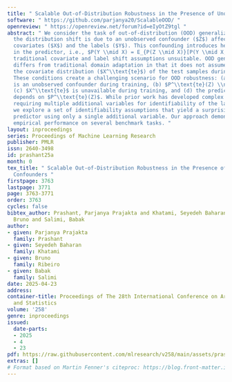 ```yaml
---
title: " Scalable Out-of-Distribution Robustness in the Presence of Unobserved Confounders "
software: " https://github.com/parjanya20/ScalableOOD/ "
openreview: " https://openreview.net/forum?id=eIyOtZ9tgl "
abstract: " We consider the task of out-of-distribution (OOD) generalization, where
  the distribution shift is due to an unobserved confounder ($Z$) affecting both the
  covariates ($X$) and the labels ($Y$). This confounding introduces heterogeneity
  in the predictor, i.e., $P(Y \\mid X) = E_{P(Z \\mid X)}[P(Y \\mid X,Z)]$, making
  traditional covariate and label shift assumptions unsuitable. OOD generalization
  differs from traditional domain adaptation in that it does not assume access to
  the covariate distribution ($X^\\text{te}$) of the test samples during training.
  These conditions create a challenging scenario for OOD robustness: (a) $Z^\\text{tr}$
  is an unobserved confounder during training, (b) $P^\\text{te}(Z) \\neq P^\\text{tr}(Z)$,
  (c) $X^\\text{te}$ is unavailable during training, and (d) the predictive distribution
  depends on $P^\\text{te}(Z)$. While prior work has developed complex predictors
  requiring multiple additional variables for identifiability of the latent distribution,
  we explore a set of identifiability assumptions that yield a surprisingly simple
  predictor using only a single additional variable. Our approach demonstrates superior
  empirical performance on several benchmark tasks. "
layout: inproceedings
series: Proceedings of Machine Learning Research
publisher: PMLR
issn: 2640-3498
id: prashant25a
month: 0
tex_title: " Scalable Out-of-Distribution Robustness in the Presence of Unobserved
  Confounders "
firstpage: 3763
lastpage: 3771
page: 3763-3771
order: 3763
cycles: false
bibtex_author: Prashant, Parjanya Prajakta and Khatami, Seyedeh Baharan and Ribeiro,
  Bruno and Salimi, Babak
author:
- given: Parjanya Prajakta
  family: Prashant
- given: Seyedeh Baharan
  family: Khatami
- given: Bruno
  family: Ribeiro
- given: Babak
  family: Salimi
date: 2025-04-23
address:
container-title: Proceedings of The 28th International Conference on Artificial Intelligence
  and Statistics
volume: '258'
genre: inproceedings
issued:
  date-parts:
  - 2025
  - 4
  - 23
pdf: https://raw.githubusercontent.com/mlresearch/v258/main/assets/prashant25a/prashant25a.pdf
extras: []
# Format based on Martin Fenner's citeproc: https://blog.front-matter.io/posts/citeproc-yaml-for-bibliographies/
---
```

